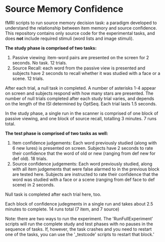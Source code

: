 # Source Memory Confidence
fMRI scripts to run source memory decision task: a paradigm developed to understand the relationship between item memory and source confidence. This repository contains only source code for the experimental tasks, and does **not** include required stimuli (word lists and image stimuli).

**The study phase is comprised of two tasks:**
1. Passive viewing: item-word pairs are presented on the screen for 2 seconds. No task. 12 trials.
2. Source Recall: each word from the passive view is presented and subjects have 2 seconds to recall whether it was studied with a face or a scene. 12 trials.

After each trial, a null task in completed. A number of asterisks 1-4 appear on screen and subjects respond with how many stars are presented. The number of null trials completed after each study trial varies, and depends on the length of the ISI determined by OptSeq. Each trial lasts 1.5 seconds. 

In the study phase, a single run in the scanner is comprised of one block of passive viewing, and one block of source recall, totalling 3 minutes. 7 runs total. 

**The test phase is comprised of two tasks as well:**
1. Item confidence judgements: Each word previously studied (along with 6 new lures) is presented on screen. Subjects have 2 seconds to rate their confidence that the word of old or new (ranging from def new for def old). 18 trials.
2. Source confidence judgements: Each word previously studied, along with all item judgements that were false alarmed to in the previous block are tested here. Subjects are instructed to rate their confidence that the word was studied with a face or a scene (ranging from def face to def scene) in 2 seconds. 

Null task is completed after each trial here, too. 

Each block of confidence judegments in a single run and takes about 2.5 minutes to complete. 14 runs total (7 item, and 7 source)

Note: there are two ways to run the experiment. The 'RunFullExperiment' scripts will run the complete study and test phases with no pauses in the sequence of tasks. If, however, the task crashes and you need to restart one of the tasks, you can use the '_testcode' scripts to restart that block.'
